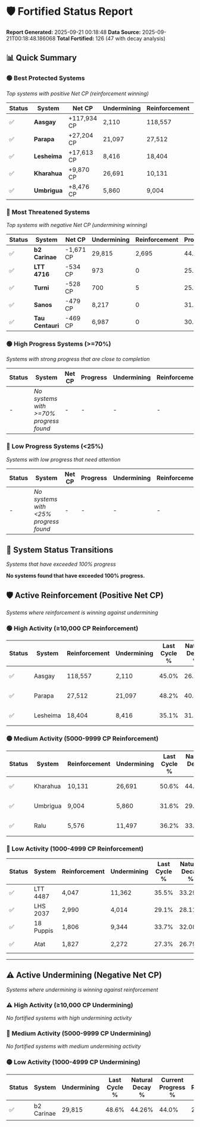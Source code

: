 # 🛡️ Fortified Status Report

**Report Generated:** 2025-09-21 00:18:48
**Data Source:** 2025-09-21T00:18:48.186068
**Total Fortified:** 126 (47 with decay analysis)

## 📊 Quick Summary

### 🟢 **Best Protected Systems**
*Top systems with positive Net CP (reinforcement winning)*

| Status | System | Net CP | Undermining | Reinforcement | Progress |
|--------|--------|--------|-------------|---------------|----------|
| ✅ | **Aasgay** | +117,934 CP | 2,110 | 118,557 | 44.7% |
| ✅ | **Parapa** | +27,204 CP | 21,097 | 27,512 | 45.0% |
| ✅ | **Lesheima** | +17,613 CP | 8,416 | 18,404 | 33.8% |
| ✅ | **Kharahua** | +9,870 CP | 26,691 | 10,131 | 46.5% |
| ✅ | **Umbrigua** | +8,476 CP | 5,860 | 9,004 | 30.7% |

### 🔴 **Most Threatened Systems**
*Top systems with negative Net CP (undermining winning)*

| Status | System | Net CP | Undermining | Reinforcement | Progress |
|--------|--------|--------|-------------|---------------|----------|
| ✅ | **b2 Carinae** | -1,671 CP | 29,815 | 2,695 | 44.0% |
| ✅ | **LTT 4716** | -534 CP | 973 | 0 | 25.7% |
| ✅ | **Turni** | -528 CP | 700 | 5 | 25.5% |
| ✅ | **Sanos** | -479 CP | 8,217 | 0 | 31.1% |
| ✅ | **Tau Centauri** | -469 CP | 6,987 | 0 | 30.2% |

### 🟢 **High Progress Systems (>=70%)**
*Systems with strong progress that are close to completion*

| Status | System | Net CP | Progress | Undermining | Reinforcement |
|--------|--------|--------|----------|-------------|---------------|
| - | *No systems with >=70% progress found* | - | - | - | - |

### 🔴 **Low Progress Systems (<25%)**
*Systems with low progress that need attention*

| Status | System | Net CP | Progress | Undermining | Reinforcement |
|--------|--------|--------|----------|-------------|---------------|
| - | *No systems with <25% progress found* | - | - | - | - |
## 🔄 System Status Transitions
*Systems that have exceeded 100% progress*

**No systems found that have exceeded 100% progress.**

## 🛡️ Active Reinforcement (Positive Net CP)
*Systems where reinforcement is winning against undermining*

### 🟢 High Activity (≥10,000 CP Reinforcement)

| Status | System | Reinforcement | Undermining | Last Cycle % | Natural Decay % | Current Progress % | Current CP | Net CP | Activity |
|--------|--------|---------------|-------------|--------------|-----------------|-------------------|------------|--------|----------|
| ✅ | Aasgay | 118,557 | 2,110 | 45.0% | 26.56% | 44.7% | 290,550 | +117,934 | 🟢 High Reinforcement |
| ✅ | Parapa | 27,512 | 21,097 | 48.2% | 40.81% | 45.0% | 292,500 | +27,204 | 🟢 High Reinforcement |
| ✅ | Lesheima | 18,404 | 8,416 | 35.1% | 31.09% | 33.8% | 219,699 | +17,613 | 🟢 High Reinforcement |

### 🟡 Medium Activity (5000-9999 CP Reinforcement)

| Status | System | Reinforcement | Undermining | Last Cycle % | Natural Decay % | Current Progress % | Current CP | Net CP | Activity |
|--------|--------|---------------|-------------|--------------|-----------------|-------------------|------------|--------|----------|
| ✅ | Kharahua | 10,131 | 26,691 | 50.6% | 44.98% | 46.5% | 302,250 | +9,870 | 🟡 Medium Reinforcement |
| ✅ | Umbrigua | 9,004 | 5,860 | 31.6% | 29.40% | 30.7% | 199,550 | +8,476 | 🟡 Medium Reinforcement |
| ✅ | Ralu | 5,576 | 11,497 | 36.2% | 33.61% | 34.4% | 223,599 | +5,118 | 🟡 Medium Reinforcement |

### 🔴 Low Activity (1000-4999 CP Reinforcement)

| Status | System | Reinforcement | Undermining | Last Cycle % | Natural Decay % | Current Progress % | Current CP | Net CP | Activity |
|--------|--------|---------------|-------------|--------------|-----------------|-------------------|------------|--------|----------|
| ✅ | LTT 4487 | 4,047 | 11,362 | 35.5% | 33.29% | 33.8% | 219,699 | +3,292 | 🔵 Low Reinforcement |
| ✅ | LHS 2037 | 2,990 | 4,014 | 29.1% | 28.11% | 28.5% | 185,249 | +2,561 | 🔵 Low Reinforcement |
| ✅ | 18 Puppis | 1,806 | 9,344 | 33.7% | 32.08% | 32.3% | 209,949 | +1,427 | 🔵 Low Reinforcement |
| ✅ | Atat | 1,827 | 2,272 | 27.3% | 26.79% | 27.0% | 175,500 | +1,360 | 🔵 Low Reinforcement |


---

## ⚠️ Active Undermining (Negative Net CP)
*Systems where undermining is winning against reinforcement*

### ⚠️ High Activity (≥10,000 CP Undermining)

*No fortified systems with high undermining activity*

### 🔶 Medium Activity (5000-9999 CP Undermining)

*No fortified systems with medium undermining activity*

### 🟡 Low Activity (1000-4999 CP Undermining)

| Status | System | Undermining | Last Cycle % | Natural Decay % | Current Progress % | Reinforcement | Current CP | Net CP | Activity |
|--------|--------|-------------|--------------|-----------------|-------------------|---------------|------------|--------|----------|
| ✅ | b2 Carinae | 29,815 | 48.6% | 44.26% | 44.0% | 2,695 | 286,000 | -1,671 | 🟡 Low Undermining |
